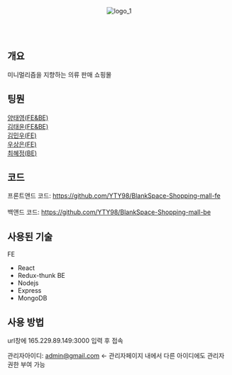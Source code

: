 <div align="center">
 

  <br><br>

![logo_1](https://github.com/user-attachments/assets/b058b929-9ee1-4e5e-b249-8dd959db772b)



  <br><br>
</div>

## 개요

미니멀리즘을 지향하는 의류 판매 쇼핑몰

## 팅뭔
[양태영(FE&BE)](https://github.com/YTY98)<br>
[김태윤(FE&BE)](https://github.com/security-engineer)<br>
[김민우(FE)](https://github.com/minuus)<br> 
[우상은(FE)](https://github.com/Woosangeun12)<br> 
[최혜정(BE)](https://github.com/Chyejeong)<br> 



## 코드
프론트앤드 코드: https://github.com/YTY98/BlankSpace-Shopping-mall-fe<br>  
백앤드 코드: https://github.com/YTY98/BlankSpace-Shopping-mall-be<br>  


## 사용된 기술
FE<br>
- React
- Redux-thunk
BE<br>
- Nodejs
- Express
- MongoDB


## 사용 방법


url창에 165.229.89.149:3000 입력 후 접속  

관리자아이디: admin@gmail.com <- 관리자페이지 내에서 다른 아이디에도 관리자 권한 부여 가능

